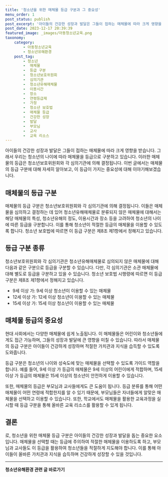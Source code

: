```yaml
---
title: '청소년을 위한 매체물 등급 구분과 그 중요성'
menu_order: 1
post_status: publish
post_excerpt: '아이들의 건강한 성장과 발달은 그들이 접하는 매체물에 따라 크게 영향을 받습니다. 그래서 우리는 청소년의 나이에 따라 매체물을 등급으로 구분하고 있습니다. 이러한 매체물의 등급은 청소년보호위원회와 각 심의기관에 의해 결정됩니다. 이번 글에서는 매체물의 등급 구분에 대해 자세히 알아보고, 이 등급이 가지는 중요성에 대해 이야기해보겠습니다.'
post_date: 2023-12-17 20:39:39
featured_image: _images/아동청소년교육.png
taxonomy:
    category:
        - 아동청소년교육
        - 청소년유해환경
    post_tag:
        - 청소년
        -  매체물
        -  등급 구분
        -  청소년보호위원회
        -  심의기관
        -  청소년유해매체물
        -  이용시간
        -  장소
        -  연령등급제
        -  가정
        -  청소년 보호법
        -  매체물 등급
        -  건강한 성장
        -  발달
        -  부모님
        -  교사
        -  교육 리소스
---
```



아이들의 건강한 성장과 발달은 그들이 접하는 매체물에 따라 크게 영향을 받습니다. 그래서 우리는 청소년의 나이에 따라 매체물을 등급으로 구분하고 있습니다. 이러한 매체물의 등급은 청소년보호위원회와 각 심의기관에 의해 결정됩니다. 이번 글에서는 매체물의 등급 구분에 대해 자세히 알아보고, 이 등급이 가지는 중요성에 대해 이야기해보겠습니다.

## 매체물의 등급 구분

매체물의 등급 구분은 청소년보호위원회와 각 심의기관에 의해 결정됩니다. 이들은 매체물을 심의하고 결정하는 데 있어 청소년유해매체물로 분류되지 않은 매체물에 대해서는 해당 매체물의 특성, 청소년유해의 정도, 이용시간과 장소 등을 고려하여 청소년의 나이에 따른 등급을 구분합니다. 이를 통해 청소년이 적절한 등급의 매체물을 이용할 수 있도록 합니다. 청소년 보호법에 따르면 이 등급 구분은 제8조 제1항에서 정해지고 있습니다.

## 등급 구분 종류

청소년보호위원회와 각 심의기관은 청소년유해매체물로 심의되지 않은 매체물에 대해 다음과 같은 구분으로 등급을 구분할 수 있습니다. 다만, 각 심의기관은 소관 매체물에 대해 별도로 등급을 구분하고 있을 수 있습니다. 청소년 보호법 시행령에 따르면 이 등급 구분은 제8조 제1항에서 정해지고 있습니다.
- 9세 이상 가: 9세 이상 청소년이 이용할 수 있는 매체물
- 12세 이상 가: 12세 이상 청소년이 이용할 수 있는 매체물
- 15세 이상 가: 15세 이상 청소년이 이용할 수 있는 매체물

## 매체물 등급의 중요성

현대 사회에서는 다양한 매체물에 쉽게 노출됩니다. 이 매체물들은 어린이와 청소년들에게도 접근 가능하며, 그들의 성장과 발달에 큰 영향을 미칠 수 있습니다. 따라서 매체물의 등급 구분은 아이들이 건강하게 성장하며 적절한 가치관과 지식을 습득할 수 있도록 도와줍니다.

등급 구분은 청소년의 나이와 성숙도에 맞는 매체물을 선택할 수 있도록 가이드 역할을 합니다. 예를 들어, 9세 이상 가 등급의 매체물은 9세 이상의 어린이에게 적합하며, 15세 이상 가 등급의 매체물은 15세 이상의 청소년이 안전하게 이용할 수 있습니다.

또한, 매체물의 등급은 부모님과 교사들에게도 큰 도움이 됩니다. 등급 분류를 통해 어떤 매체물이 어떤 연령에 적합한지를 알 수 있기 때문에, 부모님들은 자녀들에게 알맞은 매체물을 선택하고 이용할 수 있습니다. 또한, 학교에서도 매체물을 활용한 교육과정을 실시할 때 등급 구분을 통해 올바른 교육 리소스를 활용할 수 있게 됩니다.

## 결론
로, 청소년을 위한 매체물 등급 구분은 아이들의 건강한 성장과 발달을 돕는 중요한 요소입니다. 매체물을 선택할 때는 등급에 주의하여 적절한 매체물을 이용하도록 하고, 부모님과 교사들도 이 등급을 활용하여 청소년들을 적절하게 지도해야 합니다. 이를 통해 아이들이 올바른 가치관과 지식을 습득하며 건강하게 성장할 수 있을 것입니다.
<!-- wp:separator -->
<hr class="wp-block-separator has-alpha-channel-opacity"/>
<!-- /wp:separator -->

<!-- wp:group {"backgroundColor":"base","layout":{"type":"constrained"}} -->
<div class="wp-block-group has-base-background-color has-background"><!-- wp:paragraph {"align":"center","fontSize":"medium"} -->
<p class="has-text-align-center has-large-font-size"><strong>청소년유해환경 관련 글 바로가기</strong></p>
<!-- /wp:paragraph -->


<!-- wp:latest-posts
{"categories":[{"id":34708,"count":19,"description":"","link":"https://uknowlaw.com/category/%ec%b2%ad%ec%86%8c%eb%85%84%ec%9c%a0%ed%95%b4%ed%99%98%ea%b2%bd/","name":"청소년유해환경","slug":"청소년유해환경","taxonomy":"category","parent":0,"meta":[],"_links":{"self":[{"href":"https://uknowlaw.com/wp-json/wp/v2/categories/34708"}],"collection":[{"href":"https://uknowlaw.com/wp-json/wp/v2/categories"}],"about":[{"href":"https://uknowlaw.com/wp-json/wp/v2/taxonomies/category"}],"wp:post_type":[{"href":"https://uknowlaw.com/wp-json/wp/v2/posts?categories=34708"}],"curies":[{"name":"wp","href":"https://api.w.org/{rel}","templated":true}]}}],"postsToShow":100,"excerptLength":28,"postLayout":"grid","columns":2,"featuredImageAlign":"left","featuredImageSizeSlug":"large","fontSize":"small"} /--></div>
<!-- /wp:group -->